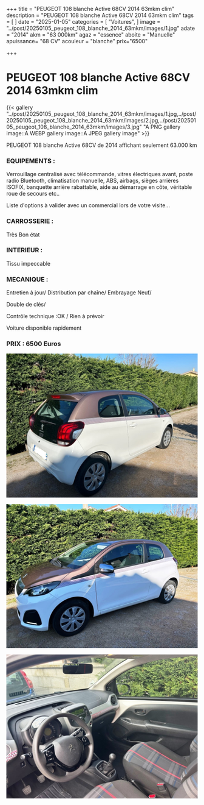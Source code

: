 +++
title = "PEUGEOT 108 blanche Active 68CV 2014 63mkm clim"
description = "PEUGEOT 108 blanche Active 68CV 2014 63mkm clim"
tags = [
]
date = "2025-01-05"
categories = [
    "Voitures",
]
image = "../post/20250105_peugeot_108_blanche_2014_63mkm/images/1.jpg"
adate = "2014"
akm = "63 000km"
agaz = "essence"
aboite = "Manuelle"
apuissance= "68 CV"
acouleur = "blanche"
prix="6500"

+++

# PEUGEOT 108 blanche Active 68CV 2014 63mkm clim

{{< gallery "../post/20250105_peugeot_108_blanche_2014_63mkm/images/1.jpg,../post/20250105_peugeot_108_blanche_2014_63mkm/images/2.jpg,../post/20250105_peugeot_108_blanche_2014_63mkm/images/3.jpg" "A PNG gallery image::A WEBP gallery image::A JPEG gallery image" >}}


PEUGEOT 108 blanche Active 68CV de 2014 affichant seulement 63.000 km


### EQUIPEMENTS :
Verrouillage centralisé avec télécommande, vitres électriques avant, poste radio Bluetooth, climatisation manuelle, ABS, airbags, sièges arrières ISOFIX, banquette arrière rabattable, aide au démarrage en côte, véritable roue de secours etc..


Liste d'options à valider avec un commercial lors de votre visite...


### CARROSSERIE :
Très Bon état 


### INTERIEUR :
Tissu impeccable

### MECANIQUE :
Entretien à jour/
Distribution par chaîne/
Embrayage Neuf/

Double de clés/

Contrôle technique :OK /
Rien à prévoir


Voiture disponible rapidement


### PRIX : 6500 Euros


<!-- more -->


![](images/1.jpg)

![](images/2.jpg)

![](images/3.jpg)

